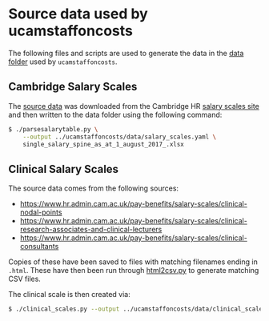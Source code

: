 Source data used by ucamstaffoncosts
====================================

The following files and scripts are used to generate the data in the [data
folder](../ucamstaffoncosts/data) used by ``ucamstaffoncosts``.

Cambridge Salary Scales
-----------------------

The [source
data](https://www.hr.admin.cam.ac.uk/files/single_salary_spine_as_at_1_august_2017_.xlsx)
was downloaded from the Cambridge HR [salary scales
site](https://www.hr.admin.cam.ac.uk/pay-benefits/salary-scales) and then
written to the data folder using the following command:

```bash
$ ./parsesalarytable.py \
	--output ../ucamstaffoncosts/data/salary_scales.yaml \
	single_salary_spine_as_at_1_august_2017_.xlsx
```

Clinical Salary Scales
----------------------

The source data comes from the following sources:

* https://www.hr.admin.cam.ac.uk/pay-benefits/salary-scales/clinical-nodal-points
* https://www.hr.admin.cam.ac.uk/pay-benefits/salary-scales/clinical-research-associates-and-clinical-lecturers
* https://www.hr.admin.cam.ac.uk/pay-benefits/salary-scales/clinical-consultants

Copies of these have been saved to files with matching filenames ending in
``.html``. These have then been run through [html2csv.py](html2csv.py) to
generate matching CSV files.

The clinical scale is then created via:

```bash
$ ./clinical_scales.py --output ../ucamstaffoncosts/data/clinical_scales.yaml
```
